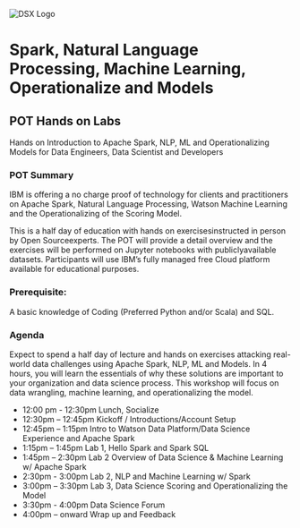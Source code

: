 ![DSX Logo](https://krondor.github.com/data-science-pot/img/logo.svg)

# Spark,	Natural	Language	Processing,	Machine	Learning,	Operationalize and Models

## POT Hands on Labs
Hands on Introduction to Apache Spark, NLP, ML and Operationalizing Models  for Data  Engineers, Data Scientist and Developers

### POT Summary
IBM is offering a no charge proof of technology for clients and practitioners on Apache Spark, Natural Language Processing, Watson Machine Learning and the Operationalizing of the Scoring Model.

This is a half day of education with hands on exercisesinstructed in person by Open Sourceexperts. The POT will provide a detail overview and the exercises will be performed on Jupyter notebooks with publiclyavailable datasets. Participants will use IBM’s fully managed free Cloud platform available for educational purposes.

### Prerequisite:
A basic knowledge of Coding (Preferred Python and/or Scala) and SQL.

### Agenda
Expect to spend a half day of lecture and hands on exercises attacking real-world data challenges using Apache Spark, NLP, ML and Models. In 4 hours, you will learn the essentials of why these solutions are important to your organization and data science process. This workshop will focus on data wrangling, machine learning, and operationalizing the model.

   - 12:00 pm - 12:30pm Lunch, Socialize
   - 12:30pm – 12:45pm Kickoff / Introductions/Account Setup
   - 12:45pm – 1:15pm Intro to Watson Data Platform/Data Science Experience and Apache Spark
   - 1:15pm – 1:45pm Lab 1, Hello Spark and Spark SQL
   - 1:45pm – 2:30pm Lab 2 Overview of Data Science & Machine Learning w/ Apache Spark
   - 2:30pm - 3:00pm Lab 2, NLP and Machine Learning w/ Spark 
   - 3:00pm – 3:30pm Lab 3, Data Science Scoring and Operationalizing the Model 
   - 3:30pm - 4:00pm Data Science Forum
   - 4:00pm – onward Wrap up and Feedback
